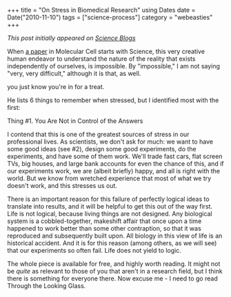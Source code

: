+++
title = "On Stress in Biomedical Research"
using Dates
date = Date("2010-11-10")
tags = ["science-process"]
category = "webeasties"
+++

_This post initially appeared on [Science Blogs](http://scienceblogs.com/webeasties)_

When [a paper](http://goo.gl/F8p2a) in Molecular Cell starts with 
Science, this very creative human endeavor to understand the nature of the reality that exists independently of ourselves, is impossible. By "impossible," I am not saying "very, very difficult," although it is that, as well.

you just know you're in for a treat.

He lists 6 things to remember when stressed, but I identified most with the first:

Thing #1. You Are Not in Control of the Answers

I contend that this is one of the greatest sources of stress in our professional lives. As scientists, we don't ask for much: we want to have some good ideas (see #2), design some good experiments, do the experiments, and have some of them work. We'll trade fast cars, flat screen TVs, big houses, and large bank accounts for even the chance of this, and if our experiments work, we are (albeit briefly) happy, and all is right with the world. But we know from wretched experience that most of what we try doesn't work, and this stresses us out.

There is an important reason for this failure of perfectly logical ideas to translate into results, and it will be helpful to get this out of the way first. Life is not logical, because living things are not designed. Any biological system is a cobbled-together, makeshift affair that once upon a time happened to work better than some other contraption, so that it was reproduced and subsequently built upon. All biology in this view of life is an historical accident. And it is for this reason (among others, as we will see) that our experiments so often fail. Life does not yield to logic.

The whole piece is available for free, and highly worth reading. It might not be *quite* as relevant to those of you that aren't in a research field, but I think there is something for everyone there. Now excuse me - I need to go read Through the Looking Glass.

      
  
